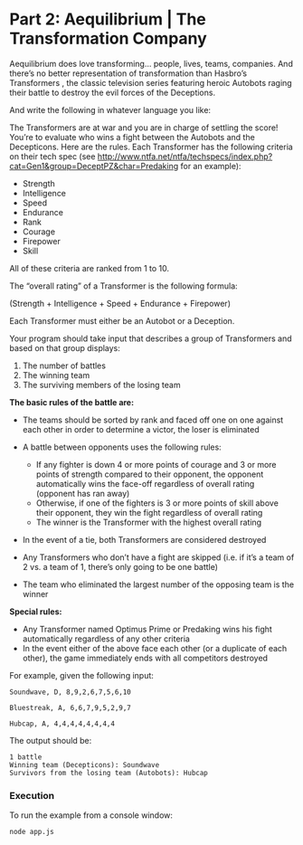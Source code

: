 # Part 2: Aequilibrium | The Transformation Company

Aequilibrium does love transforming… people, lives, teams, companies. And there’s no better
representation of transformation than Hasbro’s Transformers , the classic television series featuring
heroic Autobots raging their battle to destroy the evil forces of the Deceptions.

And write the following in whatever language you like:

The Transformers are at war and you are in charge of settling the score! You’re to evaluate who wins a
fight between the Autobots and the Decepticons. Here are the rules.
Each Transformer has the following criteria on their tech spec (see http://www.ntfa.net/ntfa/techspecs/index.php?cat=Gen1&group=DeceptPZ&char=Predaking for an
example):

* Strength
* Intelligence
* Speed
* Endurance
* Rank
* Courage
* Firepower
* Skill

All of these criteria are ranked from 1 to 10.

The “overall rating” of a Transformer is the following formula:

(Strength + Intelligence + Speed + Endurance + Firepower)

Each Transformer must either be an Autobot or a Deception.

Your program should take input that describes a group of Transformers and based on that group
displays:

1. The number of battles
2. The winning team
3. The surviving members of the losing team

**The basic rules of the battle are:**
* The teams should be sorted by rank and faced off one on one against each other in order to
determine a victor, the loser is eliminated
* A battle between opponents uses the following rules:

    * If any fighter is down 4 or more points of courage and 3 or more points of strength
compared to their opponent, the opponent automatically wins the face-off regardless of
overall rating (opponent has ran away)
    * Otherwise, if one of the fighters is 3 or more points of skill above their opponent, they win
the fight regardless of overall rating
    * The winner is the Transformer with the highest overall rating

* In the event of a tie, both Transformers are considered destroyed
* Any Transformers who don’t have a fight are skipped (i.e. if it’s a team of 2 vs. a team of 1, there’s
only going to be one battle)
* The team who eliminated the largest number of the opposing team is the winner

**Special rules:**
* Any Transformer named Optimus Prime or Predaking wins his fight automatically regardless of
any other criteria
* In the event either of the above face each other (or a duplicate of each other), the game
immediately ends with all competitors destroyed

For example, given the following input:
```
Soundwave, D, 8,9,2,6,7,5,6,10

Bluestreak, A, 6,6,7,9,5,2,9,7

Hubcap, A, 4,4,4,4,4,4,4,4
```
The output should be:
```
1 battle
Winning team (Decepticons): Soundwave
Survivors from the losing team (Autobots): Hubcap
```

### Execution

To run the example from a console window:

```
node app.js
```




